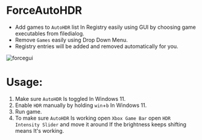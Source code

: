 # ForceAutoHDR


- Add games to `AutoHDR` list In Registry easily using GUI by choosing game executables from filedialog.
- Remove `Games` easily using Drop Down Menu.
- Registry entries will be added and removed automatically for you.



![forcegui](https://github.com/7gxycn08/ForceAutoHDR/assets/121936658/8f62b984-d146-4b3e-a8ea-8ce99d834f91)




# Usage:
1. Make sure `AutoHDR` Is toggled In Windows 11.
2. Enable `HDR` manually by holding `win`+`b` In Windows 11.
3. Run game.
4. To make sure `AutoHDR` Is working open `Xbox Game Bar` open `HDR Intensity Slider` and move it around If the brightness keeps shifting means It's working.

